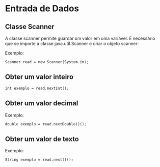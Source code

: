 # Entrada de Dados
 
## Classe Scanner

A classe scanner permite guardar um valor em uma variável.
É necessário que se importe a classe java.util.Scanner e criar o objeto scanner:

Exemplo:

    Scanner read = new Scanner(System.in);

## Obter um valor inteiro

    int exemplo = read.nextInt();

## Obter um valor decimal

Exemplo:

    double exemplo = read.nextDouble()();

## Obter um valor de texto

Exemplo:

    String exemplo = read.next()();
    


